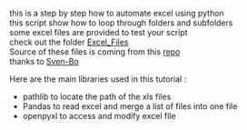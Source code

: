 this is a step by step how to automate excel using python <br/>
this script show how to loop through folders and subfolders <br/>
some excel files are provided to test your script  <br/>
check out the folder <a href="https://github.com/freefunction/automate-excel-using-python/tree/master/Excel_Files" target="_blank">Excel_Files</a> <br/>
Source of these files is coming from this <a href="https://github.com/Sven-Bo/iterate-over-folders/tree/master/Excel_Files" target="_blank">repo </a> <br/> thanks to <a href="https://github.com/Sven-Bo" target="_blank">Sven-Bo</a> <br/> 

Here are the main libraries used in this tutorial :

  * pathlib to locate the path of the xls files
  * Pandas to read excel and merge a list of files into one file
  * openpyxl to access and modify excel file
   

